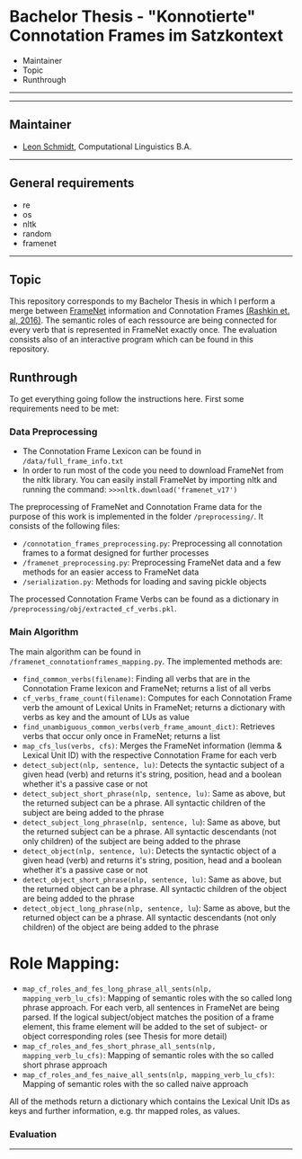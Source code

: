 # Bachelor Thesis - "Konnotierte" Connotation Frames im Satzkontext
* Maintainer
* Topic
* Runthrough

-------------
-------------
## Maintainer
* [Leon Schmidt](lschmidt@cl.uni-heidelberg.de), Computational Linguistics B.A.

-------------
## General requirements
* re
* os
* nltk
* random
* framenet

-------------

## Topic
This repository corresponds to my Bachelor Thesis in which I perform a merge between [FrameNet](https://framenet.icsi.berkeley.edu/fndrupal/) information and Connotation Frames [(Rashkin et. al, 2016)](https://homes.cs.washington.edu/~hrashkin/connframe.html). The semantic roles of each ressource are being connected for every verb that is represented in FrameNet exactly once. The evaluation consists also of an interactive program which can be found in this repository.

## Runthrough
To get everything going follow the instructions here. First some requirements need to be met: 
 
### Data Preprocessing
* The Connotation Frame Lexicon can be found in `/data/full_frame_info.txt`
* In order to run most of the code you need to download FrameNet from the nltk library. You can easily install FrameNet by importing nltk and running the command:
`>>>nltk.download('framenet_v17')`

The preprocessing of FrameNet and Connotation Frame data for the purpose of this work is implemented in the folder `/preprocessing/`.
It consists of the following files: 
* `/connotation_frames_preprocessing.py`: Preprocessing all connotation frames to a format designed for further processes
* `/framenet_preprocessing.py`: Preprocessing FrameNet data and a few methods for an easier access to FrameNet data
* `/serialization.py`: Methods for loading and saving pickle objects

The processed Connotation Frame Verbs can be found as a dictionary in `/preprocessing/obj/extracted_cf_verbs.pkl`.

### Main Algorithm
The main algorithm can be found in `/framenet_connotationframes_mapping.py`. 
The implemented methods are:
* `find_common_verbs(filename)`: Finding all verbs that are in the Connotation Frame lexicon and FrameNet; returns a list of all verbs
* `cf_verbs_frame_count(filename)`: Computes for each Connotation Frame verb the amount of Lexical Units in FrameNet; returns a dictionary with verbs as key and the amount of LUs as value
* `find_unambiguous_common_verbs(verb_frame_amount_dict)`: Retrieves verbs that occur only once in FrameNet; returns a list
* `map_cfs_lus(verbs, cfs)`: Merges the FrameNet information (lemma & Lexical Unit ID) with the respective Connotation Frame for each verb
* `detect_subject(nlp, sentence, lu)`: Detects the syntactic subject of a given head (verb) and returns it's string, position, head and a boolean whether it's a passive case or not
* `detect_subject_short_phrase(nlp, sentence, lu)`: Same as above, but the returned subject can be a phrase. All syntactic children of the subject are being added to the phrase
* `detect_subject_long_phrase(nlp, sentence, lu`): Same as above, but the returned subject can be a phrase. All syntactic descendants (not only children) of the subject are being added to the phrase
* `detect_object(nlp, sentence, lu)`: Detects the syntactic object of a given head (verb) and returns it's string, position, head and a boolean whether it's a passive case or not
* `detect_object_short_phrase(nlp, sentence, lu)`: Same as above, but the returned object can be a phrase. All syntactic children of the object are being added to the phrase
* `detect_object_long_phrase(nlp, sentence, lu`): Same as above, but the returned object can be a phrase. All syntactic descendants (not only children) of the object are being added to the phrase

# Role Mapping:
* `map_cf_roles_and_fes_long_phrase_all_sents(nlp, mapping_verb_lu_cfs)`: Mapping of semantic roles with the so called long phrase approach. For each verb, all sentences in FrameNet are being parsed. If the logical subject/object matches the position of a frame element, this frame element will be added to the set of subject- or object corresponding roles (see Thesis for more detail)
* `map_cf_roles_and_fes_short_phrase_all_sents(nlp, mapping_verb_lu_cfs)`: Mapping of semantic roles with the so called short phrase approach
* `map_cf_roles_and_fes_naive_all_sents(nlp, mapping_verb_lu_cfs)`: Mapping of semantic roles with the so called naive approach

All of the methods return a dictionary which contains the Lexical Unit IDs as keys and further information, e.g. thr mapped roles, as values.

### Evaluation

-------------
